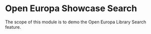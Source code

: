 # Open Europa Showcase Search

The scope of this module is to demo the Open Europa Library Search feature.
